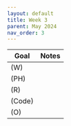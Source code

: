 ```yaml
---
layout: default
title: Week 3
parent: May 2024
nav_order: 3
---
```


| Goal | Notes |                                                                                
| ----------- | ----------- |
|(W)| |
|(PH)| |
|(R)| |
|(Code)| |
|(O)| |

